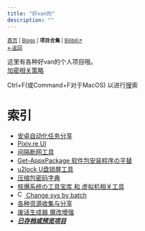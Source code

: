 ```yaml
---
title: "好van的"
description: ""
---
```

<small id="old_menu"><a href="/">首页</a> | <a href="/blogs">Blogs</a> | <b>项目合集</b> | <a href="https://space.bilibili.com/1987247870">Bilibili↗</a><br><a href="../">←返回</a> </small>


这里有各种好van的个人项目哦。<br>
[加密相关策略](/resource-share/rule)

Ctrl+F(或Command+F对于MacOS) 以进行[搜](/search.html)索

# 索引
* [安卓自动化任务分享](/autotasklist)
* [Pixiv.re UI](/pixiv.re_ui)
* [间隔断网工具](/resource-share/sharing/stop-internet)
* [Get-AppxPackage 软件包安装程序の平替](/Project/Get-AppxPackage.exe/)
* [u2lock U盘锁屏工具](./u2lock/)
* [压缩包密码字典](https://rs.kdxiaoyi.top/Passwords/)
* [核爆系统の工具宝库 和 虚拟机相关工具](/resource-share/sharing/boom-system)
* [<img width=16px height=16px alt="CSBB" src="https://s1.ax1x.com/2022/08/21/vyApIs.png"> Change sys by batch](/change-sys-by-batch)
* [各种资源收集与分享](/resource-share)
* [废话生成器 魔改增强](/Project/BullshitGenerator/spawner.html)
* ***[已存档或预览项目](https://rs.kdxiaoyi.top/preview/)***

<!--
NOTICE：
ICON图标展示：
<img width=16px height=16px alt="描述" src="xxx.png"></img>
-->

<div id="mdRender_config" data-sideship-hide="2"></div>
<script src="https://unpkg.com/sober@0.3.2/dist/sober.min.js"></script><script src="https://rs.kdxiaoyi.top/res/scripts/js/md-newUI-render.js"></script>